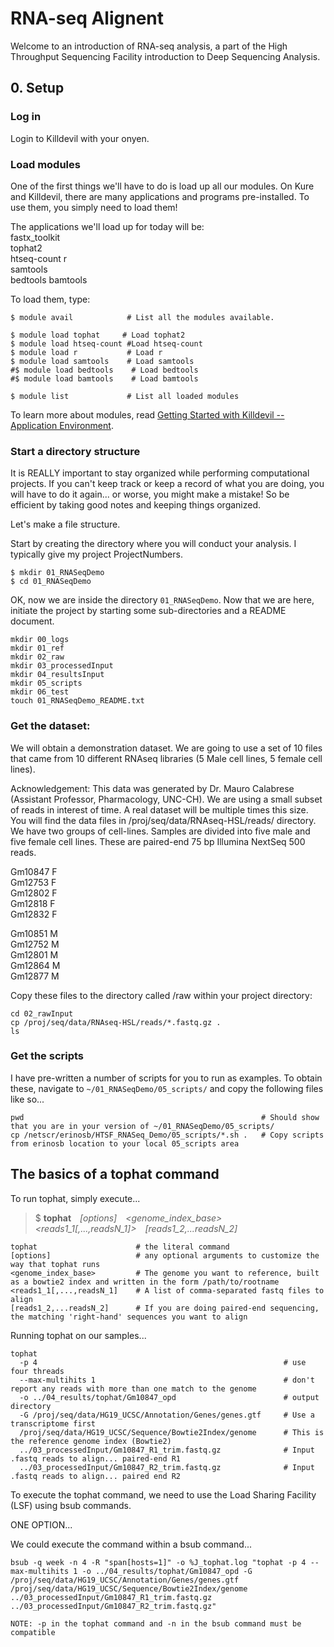 # RNA-seq Alignent

Welcome to an introduction of RNA-seq analysis, a part of the High Throughput Sequencing Facility introduction to Deep Sequencing Analysis.

## 0. Setup

### Log in

Login to Killdevil with your onyen.

### Load modules

One of the first things we'll have to do is load up all our modules. On Kure and Killdevil, there are many applications and programs pre-installed. To use them, you simply need to load them!

The applications we'll load up for today will be:  
fastx_toolkit   
tophat2  
htseq-count
r    
samtools   
bedtools
bamtools


To load them, type:

```
$ module avail            # List all the modules available.

$ module load tophat     # Load tophat2
$ module load htseq-count #Load htseq-count
$ module load r           # Load r
$ module load samtools    # Load samtools
#$ module load bedtools    # Load bedtools
#$ module load bamtools    # Load bamtools

$ module list             # List all loaded modules
```

To learn more about modules, read [Getting Started with Killdevil -- Application Environment](http://help.unc.edu/help/getting-started-on-killdevil/#P92_10973).


### Start a directory structure

It is REALLY important to stay organized while performing computational projects. If you can't keep track or keep a record of what you are doing, you will have to do it again... or worse, you might make a mistake! So be efficient by taking good notes and keeping things organized.

Let's make a file structure. 

Start by creating the directory where you will conduct your analysis. I typically give my project ProjectNumbers.

```
$ mkdir 01_RNASeqDemo
$ cd 01_RNASeqDemo
```

OK, now we are inside the directory `01_RNASeqDemo`. Now that we are here, initiate the project by starting some sub-directories and a README document.

```
mkdir 00_logs
mkdir 01_ref
mkdir 02_raw
mkdir 03_processedInput
mkdir 04_resultsInput
mkdir 05_scripts
mkdir 06_test
touch 01_RNASeqDemo_README.txt
```


### Get the dataset:

We will obtain a demonstration dataset. We are going to use a set of 10 files that came from 10 different RNAseq libraries (5
Male cell lines, 5 female cell lines).

Acknowledgement: This data was generated by Dr. Mauro Calabrese (Assistant Professor, Pharmacology, UNC-CH). We are using a small subset of reads in interest of time. A real dataset will be multiple times this size. You will find the data files in /proj/seq/data/RNAseq-HSL/reads/ directory.   
We have two groups of cell-lines. Samples are divided into five male and five female cell lines. These are paired-end 75 bp Illumina NextSeq 500 reads.

Gm10847 F   
Gm12753 F   
Gm12802 F   
Gm12818 F   
Gm12832 F   

Gm10851 M   
Gm12752 M   
Gm12801 M   
Gm12864 M   
Gm12877 M   

Copy these files to the directory called /raw within your project directory:


```
cd 02_rawInput
cp /proj/seq/data/RNAseq-HSL/reads/*.fastq.gz .
ls
```

### Get the scripts

I have pre-written a number of scripts for you to run as examples. To obtain these, navigate to `~/01_RNASeqDemo/05_scripts/` and copy the following files like so...

```
pwd                                                     # Should show that you are in your version of ~/01_RNASeqDemo/05_scripts/
cp /netscr/erinosb/HTSF_RNASeq_Demo/05_scripts/*.sh .   # Copy scripts from erinosb location to your local 05_scripts area
```





## The basics of a tophat command

To run tophat, simply execute...

> $ **tophat**&emsp;*[options]*&emsp;*\<genome_index_base\>&emsp;\<reads1_1[,...,readsN_1]\>&emsp;[reads1_2,...readsN_2]*

```
tophat                      # the literal command
[options]                   # any optional arguments to customize the way that tophat runs
<genome_index_base>         # The genome you want to reference, built as a bowtie2 index and written in the form /path/to/rootname
<reads1_1[,...,readsN_1]    # A list of comma-separated fastq files to align
[reads1_2,...readsN_2]      # If you are doing paired-end sequencing, the matching 'right-hand' sequences you want to align
```

Running tophat on our samples...

```
tophat
  -p 4                                                       # use four threads
  --max-multihits 1                                          # don't report any reads with more than one match to the genome
  -o ../04_results/tophat/Gm10847_opd                        # output directory
  -G /proj/seq/data/HG19_UCSC/Annotation/Genes/genes.gtf     # Use a transcriptome first
  /proj/seq/data/HG19_UCSC/Sequence/Bowtie2Index/genome      # This is the reference genome index (Bowtie2)
  ../03_processedInput/Gm10847_R1_trim.fastq.gz              # Input .fastq reads to align... paired-end R1
  ../03_processedInput/Gm10847_R2_trim.fastq.gz              # Input .fastq reads to align... paired end R2
```

To execute the tophat command, we need to use the Load Sharing Facility (LSF) using bsub commands.

ONE OPTION... 

We could execute the command within a bsub command...

```
bsub -q week -n 4 -R "span[hosts=1]" -o %J_tophat.log "tophat -p 4 --max-multihits 1 -o ../04_results/tophat/Gm10847_opd -G /proj/seq/data/HG19_UCSC/Annotation/Genes/genes.gtf /proj/seq/data/HG19_UCSC/Sequence/Bowtie2Index/genome ../03_processedInput/Gm10847_R1_trim.fastq.gz ../03_processedInput/Gm10847_R2_trim.fastq.gz"

NOTE: -p in the tophat command and -n in the bsub command must be compatible
```









